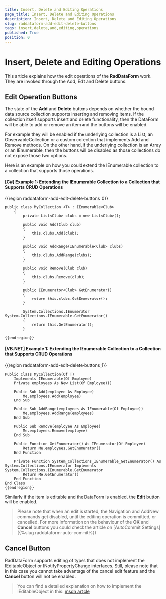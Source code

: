 ```yaml
---
title: Insert, Delete and Editing Operations
page_title: Insert, Delete and Editing Operations
description: Insert, Delete and Editing Operations
slug: raddataform-add-edit-delete-buttons
tags: insert,delete,and,editing,operations
published: True
position: 0
---
```


# Insert, Delete and Editing Operations



This article explains how the edit operations of the __RadDataForm__ work. They are invoked through the Add, Edit and Delete buttons.

## Edit Operation Buttons

The state of the **Add** and **Delete** buttons depends on whether the bound data source collection supports inserting and removing items. If the collection itself supports insert and delete functionality, then the DataForm will be able to add or remove an item and the buttons will be enabled.

For example they will be enabled if the underlying collection is a List, an ObservableCollection or a custom collection that implements Add and Remove methods. On the other hand, if the underlying collection is an Array or an IEnumerable, then the buttons will be disabled as those collections do not expose those two options. 
        

Here is an example on how you could extend the IEnumerable collection to a collection that supports those operations.



#### __[C#] Example 1: Extending the IEnumerable Collection  to a Collection that Supports CRUD Operations__

{{region raddataform-add-edit-delete-buttons_0}}
	
	public class MyCollection <T> : IEnumerable<Club> 
		{
			private List<Club> clubs = new List<Club>();
	
			public void Add(Club club)
			{
				this.clubs.Add(club);
			}
	
			public void AddRange(IEnumerable<Club> clubs)
			{
				this.clubs.AddRange(clubs);
			}
	
			public void Remove(Club club)
			{
				this.clubs.Remove(club);
			}
	
			public IEnumerator<Club> GetEnumerator()
			{
				return this.clubs.GetEnumerator();
			}
	
			System.Collections.IEnumerator System.Collections.IEnumerable.GetEnumerator()
			{
				return this.GetEnumerator();
			}
	
	{{endregion}}

#### __[VB.NET] Example 1: Extending the IEnumerable Collection  to a Collection that Supports CRUD Operations__

{{region raddataform-add-edit-delete-buttons_1}}

    Public Class MyCollection(Of T)
        Implements IEnumerable(Of Employee)
        Private employees As New List(Of Employee)()

        Public Sub Add(employee As Employee)
            Me.employees.Add(employee)
        End Sub

        Public Sub AddRange(employees As IEnumerable(Of Employee))
            Me.employees.AddRange(employees)
        End Sub

        Public Sub Remove(employee As Employee)
            Me.employees.Remove(employee)
        End Sub

        Public Function GetEnumerator() As IEnumerator(Of Employee)
            Return Me.employees.GetEnumerator()
        End Function

        Private Function System_Collections_IEnumerable_GetEnumerator() As System.Collections.IEnumerator Implements System.Collections.IEnumerable.GetEnumerator
            Return Me.GetEnumerator()
        End Function
    End Class
	{{endregion}}


Similarly if the item is editable and the DataForm is enabled, the **Edit** button will be enabled.

>Please note that when an edit is started, the Navigation and AddNew commands get disabled, until the editing operation is committed, or cancelled. 
>For more information on the behaviour of the **OK** and **Cancel** buttons you could check the article on [AutoCommit Settings]({%slug raddataform-auto-commit%})

## Cancel Button

RadDataForm supports editing of types that does not implement the IEditableObject or INotifyPropertyChange interfaces. Still, please note that in this case you cannot take advantage of the cancel edit feature and the **Cancel** button will not be enabled. 
        

>You can find a detailed explanation on how to implement the IEditableObject in this: [msdn article](http://msdn.microsoft.com/en-us/library/system.componentmodel.ieditableobject.aspx)

